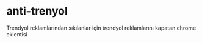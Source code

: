 # anti-trenyol
Trendyol reklamlarından sıkılanlar için trendyol reklamlarını kapatan chrome eklentisi
